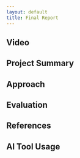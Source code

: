 ```yaml
---
layout: default
title: Final Report
---
```


## Video
## Project Summary
## Approach
## Evaluation
## References
## AI Tool Usage
